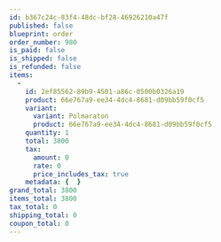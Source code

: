 ```yaml
---
id: b367c24c-83f4-48dc-bf28-46926210a47f
published: false
blueprint: order
order_number: 980
is_paid: false
is_shipped: false
is_refunded: false
items:
  -
    id: 2ef85562-89b9-4501-a86c-0500b0326a19
    product: 66e767a9-ee34-4dc4-8681-d09bb59f0cf5
    variant:
      variant: Polmaraton
      product: 66e767a9-ee34-4dc4-8681-d09bb59f0cf5
    quantity: 1
    total: 3800
    tax:
      amount: 0
      rate: 0
      price_includes_tax: true
    metadata: {  }
grand_total: 3800
items_total: 3800
tax_total: 0
shipping_total: 0
coupon_total: 0
---
```

